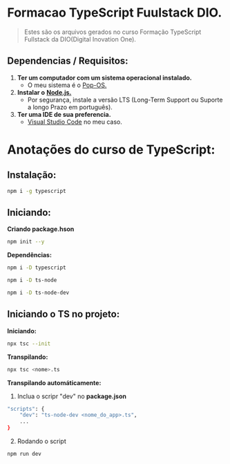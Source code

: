 # Formacao TypeScript Fuulstack DIO.
> Estes são os arquivos gerados no curso Formação TypeScript Fullstack da DIO(Digital Inovation One).

## Dependencias / Requisitos:
1. **Ter um computador com um sistema operacional instalado.**
    - O meu sistema é o [Pop-OS.](https://pop.system76.com/)
2. **Instalar o** [**Node.js.**](https://nodejs.org/en)
    - Por segurança, instale a versão LTS (Long-Term Support ou Suporte a longo Prazo em português).
3. **Ter uma IDE de sua preferencia.**
    - [Visual Studio Code](https://code.visualstudio.com/) no meu caso.

# Anotações do curso de TypeScript:

## Instalação:
```bash
npm i -g typescript
```

## Iniciando:
**Criando package.hson**
```bash
npm init --y
```

**Dependências:**
```bash
npm i -D typescript
```
```bash
npm i -D ts-node
```
```bash
npm i -D ts-node-dev
```

## Iniciando o TS no projeto:
**Iniciando:**
```bash
npx tsc --init
```

**Transpilando:**
```bash
npx tsc <nome>.ts
```

**Transpilando automáticamente:**
1. Inclua o scripr "dev" no **package.json**
```bash
"scripts": {
    "dev": "ts-node-dev <nome_do_app>.ts",
    ...
}
```
2. Rodando o script
```bash
npm run dev
```